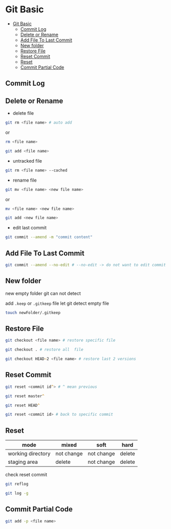 # Git Basic

- [Git Basic](#git-basic)
  - [Commit Log](#commit-log)
  - [Delete or Rename](#delete-or-rename)
  - [Add File To Last Commit](#add-file-to-last-commit)
  - [New folder](#new-folder)
  - [Restore File](#restore-file)
  - [Reset Commit](#reset-commit)
  - [Reset](#reset)
  - [Commit Partial Code](#commit-partial-code)

## Commit Log

## Delete or Rename

- delete file

```zsh
git rm <file name> # auto add
```

or

```zsh
rm <file name>

git add <file name>
```

- untracked file

```zsh
git rm <file name> --cached
```

- rename file

```zsh
git mv <file name> <new file name>
```

or

```zsh
mv <file name> <new file name>

git add <new file name>
```

- edit last commit

```zsh
git commit --amend -m "commit content"
```

## Add File To Last Commit

```zsh
git commit --amend --no-edit # --no-edit -> do not want to edit commit content
```

## New folder

new empty folder git can not detect

add `.keep` or `.gitkeep` file let git detect empty file

```zsh
touch newFolder/.gitkeep
```

## Restore File

```zsh
git checkout <file name> # restore specific file

git checkout . # restore all  file

git checkout HEAD~2 <file name> # restore last 2 versions
```

## Reset Commit

```zsh
git reset <commit id^> # ^ mean previous

git reset master^

git reset HEAD^

git reset <commit id> # back to specific commit
```

## Reset

| mode              | mixed      | soft       | hard   |
| ----------------- | ---------- | ---------- | ------ |
| working directory | not change | not change | delete |
| staging area      | delete     | not change | delete |

check reset commit

```zsh
git reflog

git log -g
```

## Commit Partial Code

```zsh
git add -p <file name>
```
